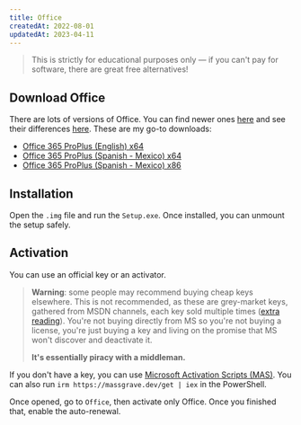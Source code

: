 ```yaml
---
title: Office
createdAt: 2022-08-01
updatedAt: 2023-04-11
---
```


> This is strictly for educational purposes only — if you can't pay for software, there are great free alternatives!

<!-- toc -->

## Download Office

There are lots of versions of Office. You can find newer ones [here](https://massgrave.dev/office_c2r_links.html) and see their differences [here](https://www.coolhub.top/tech-articles/products.html). These are my go-to downloads:

- [Office 365 ProPlus (English) x64](https://c2rsetup.officeapps.live.com/c2r/download.aspx?ProductreleaseID=O365ProPlusRetail&platform=x64&language=en-us&version=O16GA)
- [Office 365 ProPlus (Spanish - Mexico) x64](https://c2rsetup.officeapps.live.com/c2r/download.aspx?ProductreleaseID=O365ProPlusRetail&platform=x64&language=es-mx&version=O16GA)
- [Office 365 ProPlus (Spanish - Mexico) x86](https://c2rsetup.officeapps.live.com/c2r/download.aspx?ProductreleaseID=O365ProPlusRetail&platform=x86&language=es-mx&version=O16GA)

## Installation

Open the `.img` file and run the `Setup.exe`. Once installed, you can unmount the setup safely.

## Activation

You can use an official key or an activator.

> **Warning**: some people may recommend buying cheap keys elsewhere. This is not recommended, as these are grey-market keys, gathered from MSDN channels, each key sold multiple times ([extra reading](https://www.reddit.com/r/windows/comments/b7jolc/comment/ejshgai/)). You're not buying directly from MS so you're not buying a license, you're just buying a key and living on the promise that MS won't discover and deactivate it.
>
> **It's essentially piracy with a middleman.**

If you don't have a key, you can use [Microsoft Activation Scripts (MAS)](https://github.com/massgravel/Microsoft-Activation-Scripts/releases/latest). You can also run `irm https://massgrave.dev/get | iex` in the PowerShell.

Once opened, go to `Office`, then activate only Office. Once you finished that, enable the auto-renewal.

